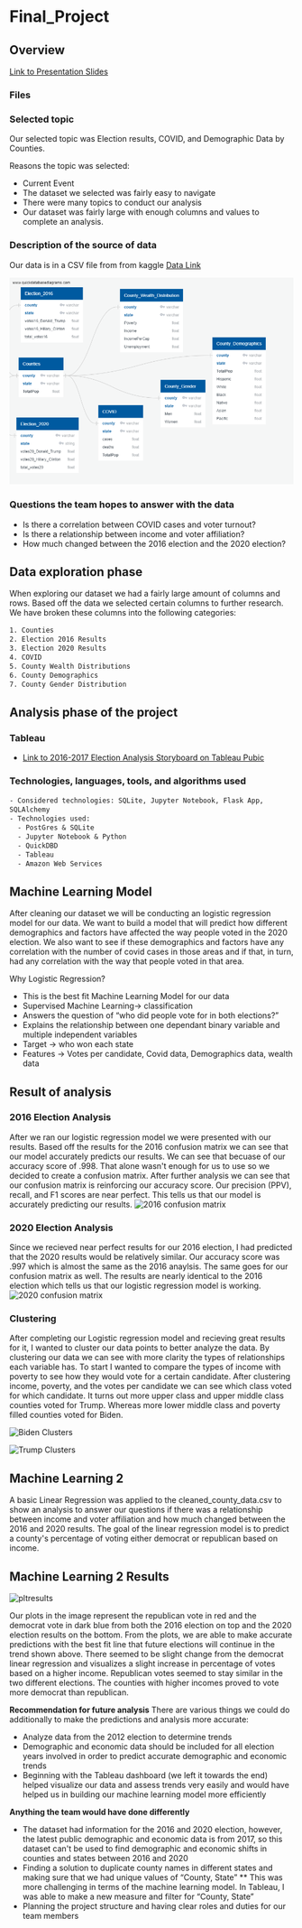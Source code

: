 # Final_Project

## Overview

[Link to Presentation Slides](https://docs.google.com/presentation/d/1xdDUYNJqjwQh7HjSNzms4qzsJXtMZ27hIY0XhTGuiYQ/edit#slide=id.p)

### Files

### **Selected topic**

Our selected topic was Election results, COVID, and Demographic Data by Counties.

Reasons the topic was selected:
* Current Event 
* The dataset we selected was fairly easy to navigate
* There were many topics to conduct our analysis 
* Our dataset was fairly large with enough columns and values to complete an analysis.

### **Description of the source of data**

Our data is in a CSV file from from kaggle
[Data Link](https://www.kaggle.com/etsc9287/2020-general-election-polls?select=county_statistics.csv)

![ERD](Resources/QuickDBD_Draft.png)

### **Questions the team hopes to answer with the data**

* Is there a correlation between COVID cases and voter turnout?
* Is there a relationship between income and voter affiliation?
* How much changed between the 2016 election and the 2020 election?

## Data exploration phase

When exploring our dataset we had a fairly large amount of columns and rows. Based off the data we selected certain columns to further research. We have broken these columns into the following categories:

    1. Counties
    2. Election 2016 Results
    3. Election 2020 Results
    4. COVID
    5. County Wealth Distributions 
    6. County Demographics 
    7. County Gender Distribution  

## Analysis phase of the project

### Tableau

- [Link to 2016-2017 Election Analysis Storyboard on Tableau Pubic](https://public.tableau.com/profile/carolina4264#!/vizhome/2016-2020ElectionAnalysis/2016and2020ElectionResultsAnalysis)

### **Technologies, languages, tools, and algorithms used**

    - Considered technologies: SQLite, Jupyter Notebook, Flask App, SQLAlchemy
    - Technologies used:
      - PostGres & SQLite
      - Jupyter Notebook & Python 
      - QuickDBD
      - Tableau
      - Amazon Web Services 


## Machine Learning Model
After cleaning our dataset we will be conducting an logistic regression model for our data. We want to build a model that will predict how different demographics and factors have affected the way people voted in the 2020 election. We also want to see if these demographics and factors have any correlation with the number of covid cases in those areas and if that, in turn, had any correlation with the way that people voted in that area. 

Why Logistic Regression? 
* This is the best fit Machine Learning Model for our data
* Supervised Machine Learning→ classification
* Answers the question of “who did people vote for in both elections?”
* Explains the relationship between one dependant binary variable and multiple independent variables
* Target → who won each state
* Features → Votes per candidate, Covid data, Demographics data, wealth data


## Result of analysis
### 2016 Election Analysis
After we ran our logistic regression model we were presented with our results. Based off the results for the 2016 confusion matrix we can see that our model accurately predicts our results. We can see that becuase of our accuracy score of .998. That alone wasn't enough for us to use so we decided to create a confusion matrix. After further analysis we can see that our confusion matrix is reinforcing our accuracy score. Our precision (PPV), recall, and F1 scores are near perfect. This tells us that our model is accurately predicting our results.
![2016 confusion matrix](https://github.com/Mkhanali25/Final_Project/blob/main/Images/2016_confusion.png)

### 2020 Election Analysis
Since we recieved near perfect results for our 2016 election, I had predicted that the 2020 results would be relatively similar. Our accuracy score was .997 which is almost the same as the 2016 anaylsis. The same goes for our confusion matrix as well. The results are nearly identical to the 2016 election which tells us that our logistic regression model is working. 
![2020 confusion matrix](https://github.com/Mkhanali25/Final_Project/blob/main/Images/2020_confusion.png)

### Clustering
After completing our Logistic regression model and recieving great results for it, I wanted to cluster our data points to better analyze the data. By clustering our data we can see with more clarity the types of relationships each variable has. To start I wanted to compare the types of income with poverty to see how they would vote for a certain candidate. After clustering income, poverty, and the votes per candidate we can see which class voted for which candidate. It turns out more upper class and upper middle class counties voted for Trump. Whereas more lower middle class and poverty filled counties voted for Biden.

![Biden Clusters](https://github.com/Mkhanali25/Final_Project/blob/main/Images/Biden_cluster.png)

![Trump Clusters](https://github.com/Mkhanali25/Final_Project/blob/main/Images/Trump_cluster.png)


## Machine Learning 2

A basic Linear Regression was applied to the cleaned_county_data.csv to show an analysis to answer our questions if there was a relationship between income and voter affiliation and how much changed between the 2016 and 2020 results. The goal of the linear regression model is to predict a county's percentage of voting either democrat or republican based on income. 

## Machine Learning 2 Results

![pltresults](url)

Our plots in the image represent the republican vote in red and the democrat vote in dark blue from both the 2016 election on top and the 2020 election results on the bottom. From the plots, we are able to make accurate predictions with the best fit line that future elections will continue in the trend shown above. There seemed to be slight change from the democrat linear regression and visualizes a slight increase in percentage of votes based on a higher income. Republican votes seemed to stay similar in the two different elections. The counties with higher incomes proved to vote more democrat than republican.



**Recommendation for future analysis**
There are various things we could do additionally to make the predictions and analysis more accurate: 
* Analyze data from the 2012 election to determine trends
* Demographic and economic data should be included for all election years involved in order to predict accurate demographic and economic trends
* Beginning with the Tableau dashboard (we left it towards the end) helped visualize our data and assess trends very easily and would have helped us in building our machine learning model more efficiently



**Anything the team would have done differently**

* The dataset had information for the 2016 and 2020 election, however, the latest public demographic and economic data is from 2017, so this dataset can't be used to find demographic and economic shifts in counties and states between 2016 and 2020
* Finding a solution to duplicate county names in different states and making sure that we had unique values of “County, State” 
** This was more challenging in terms of the machine learning model. In Tableau, I was able to make a new measure and filter for “County, State” 
* Planning the project structure and having clear roles and duties for our team members


